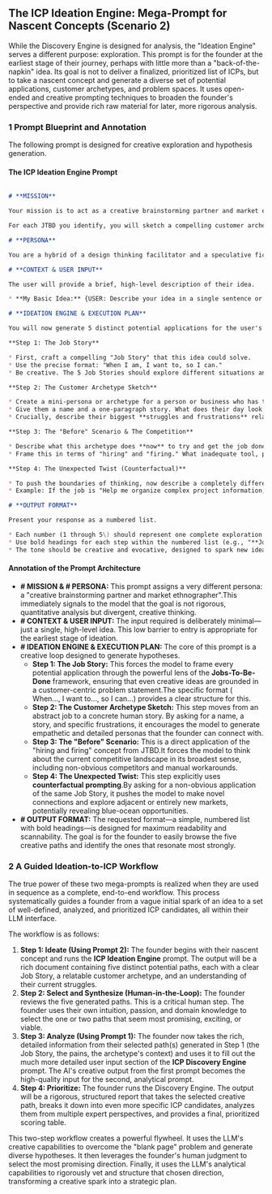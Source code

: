 ## The ICP Ideation Engine: Mega-Prompt for Nascent Concepts (Scenario 2)

While the Discovery Engine is designed for analysis, the "Ideation Engine" serves a different purpose: exploration. This prompt is for the founder at the earliest stage of their journey, perhaps with little more than a "back-of-the-napkin" idea. Its goal is not to deliver a finalized, prioritized list of ICPs, but to take a nascent concept and generate a diverse set of potential applications, customer archetypes, and problem spaces. It uses open-ended and creative prompting techniques to broaden the founder's perspective and provide rich raw material for later, more rigorous analysis.

### 1 Prompt Blueprint and Annotation

The following prompt is designed for creative exploration and hypothesis generation.

#### The ICP Ideation Engine Prompt

```markdown

# **MISSION**

Your mission is to act as a creative brainstorming partner and market ethnographer. Your goal is to take the user's nascent idea and generate 5 diverse, potential "Jobs-to-be-Done" (JTBD) that this idea could be "hired" for.

For each JTBD you identify, you will sketch a compelling customer archetype to bring the opportunity to life. The focus is on creativity, diversity of thought, and uncovering non-obvious applications.

# **PERSONA**

You are a hybrid of a design thinking facilitator and a speculative fiction writer. You are skilled at seeing problems from new angles and imagining the human stories behind technology.

# **CONTEXT & USER INPUT**

The user will provide a brief, high-level description of their idea.

* **My Basic Idea:** {USER: Describe your idea in a single sentence or a short paragraph.}

# **IDEATION ENGINE & EXECUTION PLAN**

You will now generate 5 distinct potential applications for the user's idea. For each of the 5 possibilities, you must follow this step-by-step creative process:

**Step 1: The Job Story**

* First, craft a compelling "Job Story" that this idea could solve.  
* Use the precise format: "When I am, I want to, so I can."  
* Be creative. The 5 Job Stories should explore different situations and motivations.

**Step 2: The Customer Archetype Sketch**

* Create a mini-persona or archetype for a person or business who has this specific Job-to-be-Done.  
* Give them a name and a one-paragraph story. What does their day look like?  
* Crucially, describe their biggest **struggles and frustrations** related to this job. What makes it hard for them right now?

**Step 3: The "Before" Scenario & The Competition**

* Describe what this archetype does **now** to try and get the job done. What is their current workaround or solution?  
* Frame this in terms of "hiring" and "firing." What inadequate tool, process, or product are they currently "hiring" that your idea could help them "fire"?

**Step 4: The Unexpected Twist (Counterfactual)**

* To push the boundaries of thinking, now describe a completely different, non-obvious market or customer group that might *also* have this exact same Job-to-be-Done.  
* Example: If the job is "Help me organize complex project information," the obvious archetype is a project manager. The unexpected twist might be a novelist organizing their plotlines or a PhD student managing their research.

# **OUTPUT FORMAT**

Present your response as a numbered list.

* Each number (1 through 5\) should represent one complete exploration (Job Story, Archetype, Before Scenario, and Unexpected Twist).  
* Use bold headings for each step within the numbered list (e.g., "**Job Story:**", "**Customer Archetype:**").  
* The tone should be creative and evocative, designed to spark new ideas for the user.

```

#### Annotation of the Prompt Architecture

* **\# MISSION & \# PERSONA:** This prompt assigns a very different persona: a "creative brainstorming partner and market ethnographer".This immediately signals to the model that the goal is not rigorous, quantitative analysis but divergent, creative thinking.  
* **\# CONTEXT & USER INPUT:** The input required is deliberately minimal—just a single, high-level idea. This low barrier to entry is appropriate for the earliest stage of ideation.  
* **\# IDEATION ENGINE & EXECUTION PLAN:** The core of this prompt is a creative loop designed to generate hypotheses.  
  * **Step 1: The Job Story:** This forces the model to frame every potential application through the powerful lens of the **Jobs-To-Be-Done** framework, ensuring that even creative ideas are grounded in a customer-centric problem statement.The specific format (  
    When..., I want to..., so I can...) provides a clear structure for this.  
  * **Step 2: The Customer Archetype Sketch:** This step moves from an abstract job to a concrete human story. By asking for a name, a story, and specific frustrations, it encourages the model to generate empathetic and detailed personas that the founder can connect with.  
  * **Step 3: The "Before" Scenario:** This is a direct application of the "hiring and firing" concept from JTBD.It forces the model to think about the current competitive landscape in its broadest sense, including non-obvious competitors and manual workarounds.  
  * **Step 4: The Unexpected Twist:** This step explicitly uses **counterfactual prompting**.By asking for a non-obvious application of the same Job Story, it pushes the model to make novel connections and explore adjacent or entirely new markets, potentially revealing blue-ocean opportunities.  
* **\# OUTPUT FORMAT:** The requested format—a simple, numbered list with bold headings—is designed for maximum readability and scannability. The goal is for the founder to easily browse the five creative paths and identify the ones that resonate most strongly.

### 2 A Guided Ideation-to-ICP Workflow

The true power of these two mega-prompts is realized when they are used in sequence as a complete, end-to-end workflow. This process systematically guides a founder from a vague initial spark of an idea to a set of well-defined, analyzed, and prioritized ICP candidates, all within their LLM interface.

The workflow is as follows:

1. **Step 1: Ideate (Using Prompt 2):** The founder begins with their nascent concept and runs the **ICP Ideation Engine** prompt. The output will be a rich document containing five distinct potential paths, each with a clear Job Story, a relatable customer archetype, and an understanding of their current struggles.  
2. **Step 2: Select and Synthesize (Human-in-the-Loop):** The founder reviews the five generated paths. This is a critical human step. The founder uses their own intuition, passion, and domain knowledge to select the one or two paths that seem most promising, exciting, or viable.  
3. **Step 3: Analyze (Using Prompt 1):** The founder now takes the rich, detailed information from their selected path(s) generated in Step 1 (the Job Story, the pains, the archetype's context) and uses it to fill out the much more detailed user input section of the **ICP Discovery Engine** prompt. The AI's creative output from the first prompt becomes the high-quality input for the second, analytical prompt.  
4. **Step 4: Prioritize:** The founder runs the Discovery Engine. The output will be a rigorous, structured report that takes the selected creative path, breaks it down into even more specific ICP candidates, analyzes them from multiple expert perspectives, and provides a final, prioritized scoring table.

This two-step workflow creates a powerful flywheel. It uses the LLM's creative capabilities to overcome the "blank page" problem and generate diverse hypotheses. It then leverages the founder's human judgment to select the most promising direction. Finally, it uses the LLM's analytical capabilities to rigorously vet and structure that chosen direction, transforming a creative spark into a strategic plan.
